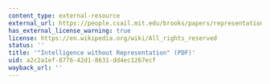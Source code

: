 ```yaml
---
content_type: external-resource
external_url: https://people.csail.mit.edu/brooks/papers/representation.pdf
has_external_license_warning: true
license: https://en.wikipedia.org/wiki/All_rights_reserved
status: ''
title: '"Intelligence without Representation" (PDF)'
uid: a2c2a1ef-8776-42d1-8631-dd4ec1267ecf
wayback_url: ''
---
```

